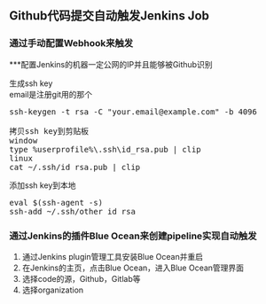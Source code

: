 ## Github代码提交自动触发Jenkins Job

### 通过手动配置Webhook来触发
***配置Jenkins的机器一定公网的IP并且能够被Github识别

生成ssh key<br/>
email是注册git用的那个<br/>
<pre>
ssh-keygen -t rsa -C "your.email@example.com" -b 4096

拷贝ssh key到剪贴板
window
type %userprofile%\.ssh\id_rsa.pub | clip
linux
cat ~/.ssh/id_rsa.pub | clip
</pre>
添加ssh key到本地<br/>
<pre>
eval $(ssh-agent -s)
ssh-add ~/.ssh/other_id_rsa
</pre>


### 通过Jenkins的插件Blue Ocean来创建pipeline实现自动触发
1) 通过Jenkins plugin管理工具安装Blue Ocean并重启
2) 在Jenkins的主页，点击Blue Ocean，进入Blue Ocean管理界面
3) 选择code的源，Github，Gitlab等
4) 选择organization
